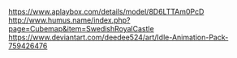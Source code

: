https://www.aplaybox.com/details/model/8D6LTTAm0PcD
http://www.humus.name/index.php?page=Cubemap&item=SwedishRoyalCastle
https://www.deviantart.com/deedee524/art/Idle-Animation-Pack-759426476